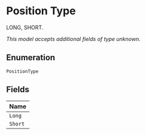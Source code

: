 
# Position Type

LONG, SHORT.

*This model accepts additional fields of type unknown.*

## Enumeration

`PositionType`

## Fields

| Name |
|  --- |
| `Long` |
| `Short` |

